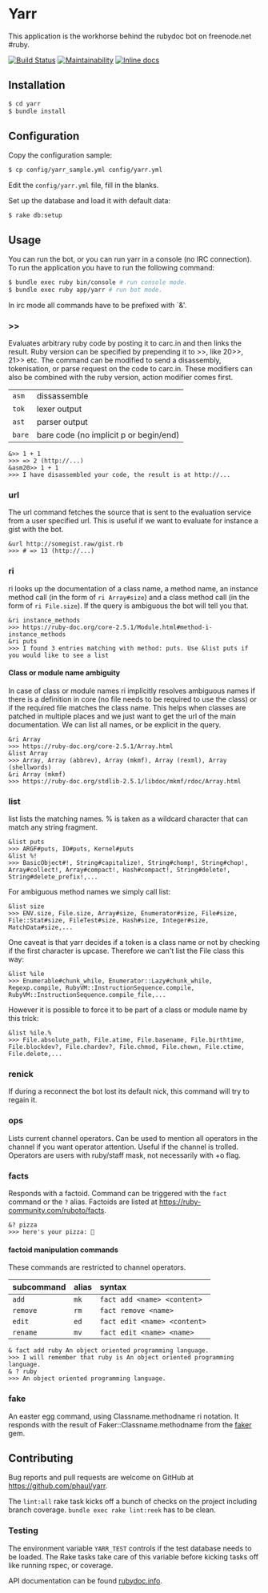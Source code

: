 # Yarr

This application is the workhorse behind the rubydoc bot on freenode.net #ruby.

[![Build Status](https://travis-ci.org/phaul/yarr.svg?branch=master)](https://travis-ci.org/phaul/yarr)
[![Maintainability](https://api.codeclimate.com/v1/badges/4a48c3a34babe2af4e8f/maintainability)](https://codeclimate.com/github/phaul/yarr/maintainability)
[![Inline docs](http://inch-ci.org/github/phaul/yarr.svg?branch=master)](http://inch-ci.org/github/phaul/yarr)

## Installation

```bash
$ cd yarr
$ bundle install
```

## Configuration

Copy the configuration sample:

```bash
$ cp config/yarr_sample.yml config/yarr.yml
```

Edit the `config/yarr.yml` file, fill in the blanks.

Set up the database and load it with default data:

```
$ rake db:setup
```

## Usage

You can run the bot, or you can run yarr in a console (no IRC connection).
To run the application you have to run the following command:

```bash
$ bundle exec ruby bin/console # run console mode.
$ bundle exec ruby app/yarr # run bot mode.
```

In irc mode all commands have to be prefixed with `&'.

### >>

Evaluates arbitrary ruby code by posting it to carc.in and then links the
result. Ruby version can be specified by prepending it to >>, like 20>>, 21>>
etc. The command can be modified to send a disassembly, tokenisation, or parse
request on the code to carc.in. These modifiers can also be combined with the
ruby version, action modifier comes first.

 |          |                                        |
 | :------- | :------------------------------------- |
 | `asm`    | dissassemble                           |
 | `tok`    | lexer output                           |
 | `ast`    | parser output                          |
 | `bare`   | bare code (no implicit p or begin/end) |

```
&>> 1 + 1
>>> => 2 (http://...)
&asm20>> 1 + 1
>>> I have disassembled your code, the result is at http://...
```

### url

The url command fetches the source that is sent to the evaluation service from
a user specified url. This is useful if we want to evaluate for instance a gist
with the bot.

```
&url http://somegist.raw/gist.rb
>>> # => 13 (http://...)
```

### ri

ri looks up the documentation of a class name, a method name, an instance
method call (in the form of `ri Array#size`) and a class method call (in the
form of `ri File.size`). If the query is ambiguous the bot will tell you that.

```
&ri instance_methods
>>> https://ruby-doc.org/core-2.5.1/Module.html#method-i-instance_methods
&ri puts
>>> I found 3 entries matching with method: puts. Use &list puts if you would like to see a list
```

#### Class or module name ambiguity

In case of class or module names ri implicitly resolves ambiguous names if
there is a definition in core (no file needs to be required to use the class)
or if the required file matches the class name. This helps when classes are
patched in multiple places and we just want to get the url of the main
documentation. We can list all names, or be explicit in the query.

```
&ri Array
>>> https://ruby-doc.org/core-2.5.1/Array.html
&list Array
>>> Array, Array (abbrev), Array (mkmf), Array (rexml), Array (shellwords)
&ri Array (mkmf)
>>> https://ruby-doc.org/stdlib-2.5.1/libdoc/mkmf/rdoc/Array.html
```


### list

list lists the matching names. % is taken as a wildcard character that can
match any string fragment.

```
&list puts
>>> ARGF#puts, IO#puts, Kernel#puts
&list %!
>>> BasicObject#!, String#capitalize!, String#chomp!, String#chop!, Array#collect!, Array#compact!, Hash#compact!, String#delete!, String#delete_prefix!,...
```

For ambiguous method names we simply call list:

```
&list size
>>> ENV.size, File.size, Array#size, Enumerator#size, File#size, File::Stat#size, FileTest#size, Hash#size, Integer#size, MatchData#size,...
```

One caveat is that yarr decides if a token is a class name or not by checking
if the first character is upcase. Therefore we can't list the File class this
way:

```
&list %ile
>>> Enumerable#chunk_while, Enumerator::Lazy#chunk_while, Regexp.compile, RubyVM::InstructionSequence.compile, RubyVM::InstructionSequence.compile_file,...
```

However it is possible to force it to be part of a class or module name by this trick:

```
&list %ile.%
>>> File.absolute_path, File.atime, File.basename, File.birthtime, File.blockdev?, File.chardev?, File.chmod, File.chown, File.ctime, File.delete,...
```

### renick

If during a reconnect the bot lost its default nick, this command will try to regain it.

### ops

Lists current channel operators. Can be used to mention all operators in the channel if you want operator attention. Useful if the channel is trolled. Operators are users with ruby/staff mask, not necessarily with +o flag.

### facts

Responds with a factoid. Command can be triggered with the `fact` command or the `?` alias. Factoids are listed at https://ruby-community.com/ruboto/facts.

```
&? pizza
>>> here's your pizza: 🍕
```

#### factoid manipulation commands

These commands are restricted to channel operators.

 | subcommand | alias | syntax                                 |
 | :-------   | :---  | :------------------------------------- |
 | `add`      | `mk`  | `fact add <name> <content>`            |
 | `remove`   | `rm`  | `fact remove <name>`                   |
 | `edit`     | `ed`  | `fact edit <name> <content>`           |
 | `rename`   | `mv`  | `fact edit <name> <name>`              |

```
& fact add ruby An object oriented programming language.
>>> I will remember that ruby is An object oriented programming language.
& ? ruby
>>> An object oriented programming language.
```

### fake

An easter egg command, using Classname.methodname ri notation. It responds with
the result of Faker::Classname.methodname from the
[faker](https://github.com/stympy/faker) gem.

## Contributing

Bug reports and pull requests are welcome on GitHub at https://github.com/phaul/yarr.

The `lint:all` rake task kicks off a bunch of checks on the project including
branch coverage. `bundle exec rake lint:reek` has to be clean.

### Testing

The environment variable `YARR_TEST` controls if the test database needs to be
loaded. The Rake tasks take care of this variable before kicking tasks off like
running rspec, or coverage.

API documentation can be found
[rubydoc.info](https://www.rubydoc.info/github/phaul/yarr/master).
